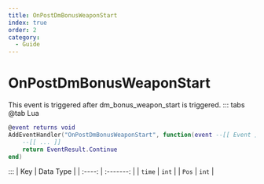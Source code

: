 ```yaml
---
title: OnPostDmBonusWeaponStart
index: true
order: 2
category:
  - Guide
---
```


# OnPostDmBonusWeaponStart
This event is triggered after dm_bonus_weapon_start is triggered.
::: tabs
@tab Lua
```lua
@event returns void
AddEventHandler("OnPostDmBonusWeaponStart", function(event --[[ Event ]])
    --[[ ... ]]
    return EventResult.Continue
end)
```

:::
|   Key  | Data Type |
| :----: | :-------: |
| `time` |   `int`   |
|  `Pos` |   `int`   |